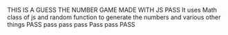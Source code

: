 THIS IS A GUESS THE NUMBER GAME MADE WITH JS PASS
It uses Math class of js and random function to generate the numbers 
and various other things PASS pass
pass
pass
Pass
pass
PASS


